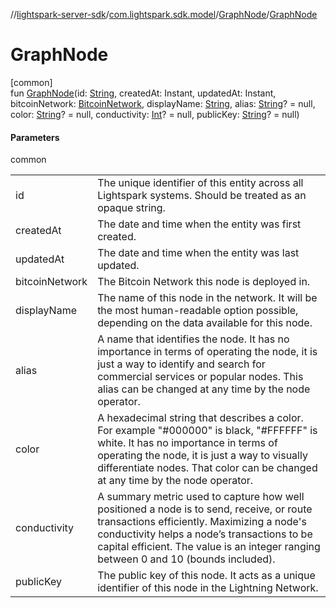 //[lightspark-server-sdk](../../../index.md)/[com.lightspark.sdk.model](../index.md)/[GraphNode](index.md)/[GraphNode](-graph-node.md)

# GraphNode

[common]\
fun [GraphNode](-graph-node.md)(id: [String](https://kotlinlang.org/api/latest/jvm/stdlib/kotlin/-string/index.html), createdAt: Instant, updatedAt: Instant, bitcoinNetwork: [BitcoinNetwork](../-bitcoin-network/index.md), displayName: [String](https://kotlinlang.org/api/latest/jvm/stdlib/kotlin/-string/index.html), alias: [String](https://kotlinlang.org/api/latest/jvm/stdlib/kotlin/-string/index.html)? = null, color: [String](https://kotlinlang.org/api/latest/jvm/stdlib/kotlin/-string/index.html)? = null, conductivity: [Int](https://kotlinlang.org/api/latest/jvm/stdlib/kotlin/-int/index.html)? = null, publicKey: [String](https://kotlinlang.org/api/latest/jvm/stdlib/kotlin/-string/index.html)? = null)

#### Parameters

common

| | |
|---|---|
| id | The unique identifier of this entity across all Lightspark systems. Should be treated as an opaque string. |
| createdAt | The date and time when the entity was first created. |
| updatedAt | The date and time when the entity was last updated. |
| bitcoinNetwork | The Bitcoin Network this node is deployed in. |
| displayName | The name of this node in the network. It will be the most human-readable option possible, depending on the data available for this node. |
| alias | A name that identifies the node. It has no importance in terms of operating the node, it is just a way to identify and search for commercial services or popular nodes. This alias can be changed at any time by the node operator. |
| color | A hexadecimal string that describes a color. For example &quot;#000000&quot; is black, &quot;#FFFFFF&quot; is white. It has no importance in terms of operating the node, it is just a way to visually differentiate nodes. That color can be changed at any time by the node operator. |
| conductivity | A summary metric used to capture how well positioned a node is to send, receive, or route transactions efficiently. Maximizing a node's conductivity helps a node’s transactions to be capital efficient. The value is an integer ranging between 0 and 10 (bounds included). |
| publicKey | The public key of this node. It acts as a unique identifier of this node in the Lightning Network. |
